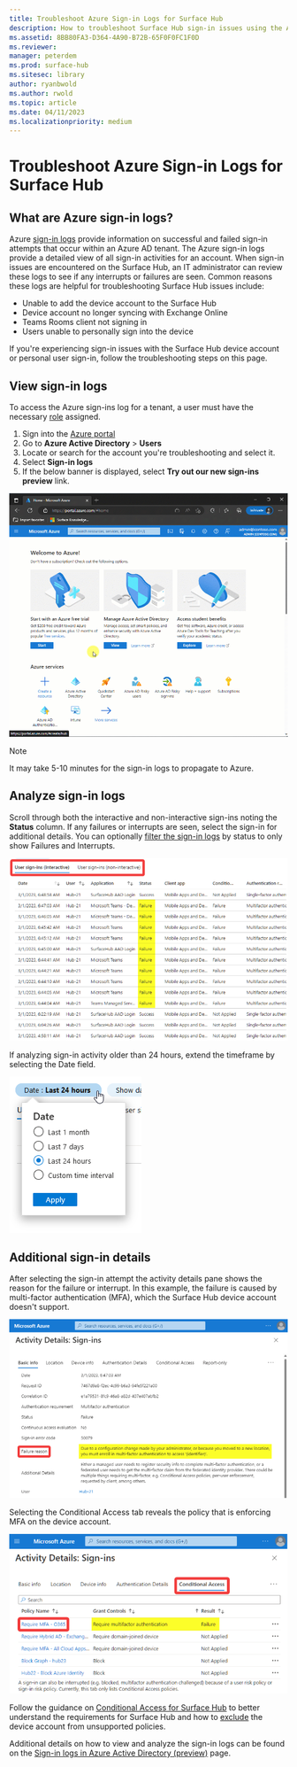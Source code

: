 ```yaml
---
title: Troubleshoot Azure Sign-in Logs for Surface Hub
description: How to troubleshoot Surface Hub sign-in issues using the Azure sign-in logs.
ms.assetid: 8BB80FA3-D364-4A90-B72B-65F0F0FC1F0D
ms.reviewer: 
manager: peterdem
ms.prod: surface-hub
ms.sitesec: library
author: ryanbwold
ms.author: rwold
ms.topic: article
ms.date: 04/11/2023
ms.localizationpriority: medium
---
```


# Troubleshoot Azure Sign-in Logs for Surface Hub

## What are Azure sign-in logs? ##
Azure [sign-in logs](https://learn.microsoft.com/azure/active-directory/reports-monitoring/concept-sign-ins) provide information on successful and failed sign-in attempts that occur within an Azure AD tenant. The Azure sign-in logs provide a detailed view of all sign-in activities for an account. When sign-in issues are encountered on the Surface Hub, an IT administrator can review these logs to see if any interrupts or failures are seen. Common reasons these logs are helpful for troubleshooting Surface Hub issues include:

- Unable to add the device account to the Surface Hub
- Device account no longer syncing with Exchange Online
- Teams Rooms client not signing in
- Users unable to personally sign into the device
 
If you're experiencing sign-in issues with the Surface Hub device account or personal user sign-in, follow the troubleshooting steps on this page.
 
## View sign-in logs ##
To access the Azure sign-ins log for a tenant, a user must have the necessary [role](https://learn.microsoft.com/azure/active-directory/reports-monitoring/concept-all-sign-ins#how-do-you-access-the-sign-in-logs) assigned.

1. Sign into the [Azure portal](https://portal.azure.com/)
2. Go to **Azure Active Directory** > **Users**
3. Locate or search for the account you're troubleshooting and select it.
4. Select **Sign-in logs**
5. If the below banner is displayed, select **Try out our new sign-ins preview** link.

[ ![Image alt text.](images/review-azure-sign-in-logs.gif) ](images/review-azure-sign-in-logs.giflightbox)

>[!NOTE]
>It may take 5-10 minutes for the sign-in logs to propagate to Azure.

## Analyze sign-in logs ##
Scroll through both the interactive and non-interactive sign-ins noting the **Status** column. If any failures or interrupts are seen, select the sign-in for additional details. You can optionally [filter the sign-in logs](https://learn.microsoft.com/azure/active-directory/reports-monitoring/concept-all-sign-ins#filter-the-results) by status to only show Failures and Interrupts.
 
[ ![Image alt text.](images/azure-sign-in-logs-2.png) ](images/azure-sign-in-logs-2.png#lightbox)

If analyzing sign-in activity older than 24 hours, extend the timeframe by selecting the Date field.

[ ![Image alt text.](images/azure-sign-in-logs-3.png) ](images/azure-sign-in-logs-3.png#lightbox)

## Additional sign-in details ##
After selecting the sign-in attempt the activity details pane shows the reason for the failure or interrupt. In this example, the failure is caused by multi-factor authentication (MFA), which the Surface Hub device account doesn't support.
 
[ ![Image alt text.](images/azure-sign-in-logs-4.png) ](images/azure-sign-in-logs-4.png#lightbox)

Selecting the Conditional Access tab reveals the policy that is enforcing MFA on the device account.

[ ![Image alt text.](images/azure-sign-in-logs-5.png) ](images/azure-sign-in-logs-5.png#lightbox)

Follow the guidance on [Conditional Access for Surface Hub](conditional_access_for_surface_hub.md) to better understand the requirements for Surface Hub and how to [exclude](conditional_access_for_surface_hub.md#exclude-device-account-from-unsupported-conditional-access-policies) the device account from unsupported policies.
 
Additional details on how to view and analyze the sign-in logs can be found on the [Sign-in logs in Azure Active Directory (preview)](https://learn.microsoft.com/azure/active-directory/reports-monitoring/concept-all-sign-ins) page.



